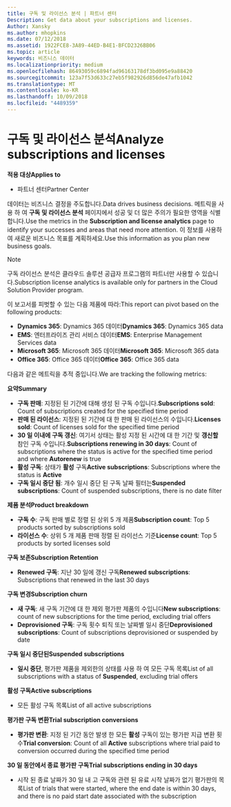```yaml
---
title: 구독 및 라이선스 분석 | 파트너 센터
Description: Get data about your subscriptions and licenses.
Author: Xansky
ms.author: mhopkins
ms.date: 07/12/2018
ms.assetid: 1922FCE8-3A89-44ED-B4E1-BFCD2326BB06
ms.topic: article
keywords: 비즈니스 데이터
ms.localizationpriority: medium
ms.openlocfilehash: 86493059c6894fad96163178df3bd095e9a88420
ms.sourcegitcommit: 123a7f53d633c27eb5f982926d856de47afb1042
ms.translationtype: MT
ms.contentlocale: ko-KR
ms.lasthandoff: 10/09/2018
ms.locfileid: "4489359"
---
```

# <a name="analyze-subscriptions-and-licenses"></a><span data-ttu-id="c692d-103">구독 및 라이선스 분석</span><span class="sxs-lookup"><span data-stu-id="c692d-103">Analyze subscriptions and licenses</span></span> 

**<span data-ttu-id="c692d-104">적용 대상</span><span class="sxs-lookup"><span data-stu-id="c692d-104">Applies to</span></span>**

- <span data-ttu-id="c692d-105">파트너 센터</span><span class="sxs-lookup"><span data-stu-id="c692d-105">Partner Center</span></span>

<span data-ttu-id="c692d-106">데이터는 비즈니스 결정을 주도합니다.</span><span class="sxs-lookup"><span data-stu-id="c692d-106">Data drives business decisions.</span></span> <span data-ttu-id="c692d-107">메트릭을 사용 하 여 **구독 및 라이선스 분석** 페이지에서 성공 및 더 많은 주의가 필요한 영역을 식별 합니다.</span><span class="sxs-lookup"><span data-stu-id="c692d-107">Use the metrics in the **Subscription and license analytics** page to identify your successes and areas that need more attention.</span></span> <span data-ttu-id="c692d-108">이 정보를 사용하여 새로운 비즈니스 목표를 계획하세요.</span><span class="sxs-lookup"><span data-stu-id="c692d-108">Use this information as you plan new business goals.</span></span>

> [!NOTE]
> <span data-ttu-id="c692d-109">구독 라이선스 분석은 클라우드 솔루션 공급자 프로그램의 파트너만 사용할 수 있습니다.</span><span class="sxs-lookup"><span data-stu-id="c692d-109">Subscription license analytics is available only for partners in the Cloud Solution Provider program.</span></span>


<span data-ttu-id="c692d-110">이 보고서를 피벗할 수 있는 다음 제품에 따라:</span><span class="sxs-lookup"><span data-stu-id="c692d-110">This report can pivot based on the following products:</span></span>

 - <span data-ttu-id="c692d-111">**Dynamics 365**: Dynamics 365 데이터</span><span class="sxs-lookup"><span data-stu-id="c692d-111">**Dynamics 365**: Dynamics 365 data</span></span>  
 - <span data-ttu-id="c692d-112">**EMS**: 엔터프라이즈 관리 서비스 데이터</span><span class="sxs-lookup"><span data-stu-id="c692d-112">**EMS**: Enterprise Management Services data</span></span>  
 - <span data-ttu-id="c692d-113">**Microsoft 365**: Microsoft 365 데이터</span><span class="sxs-lookup"><span data-stu-id="c692d-113">**Microsoft 365**: Microsoft 365 data</span></span>  
 - <span data-ttu-id="c692d-114">**Office 365**: Office 365 데이터</span><span class="sxs-lookup"><span data-stu-id="c692d-114">**Office 365**: Office 365 data</span></span>  


<span data-ttu-id="c692d-115">다음과 같은 메트릭을 추적 중입니다.</span><span class="sxs-lookup"><span data-stu-id="c692d-115">We are tracking the following metrics:</span></span>

**<span data-ttu-id="c692d-116">요약</span><span class="sxs-lookup"><span data-stu-id="c692d-116">Summary</span></span>**  
 - <span data-ttu-id="c692d-117">**구독 판매**: 지정된 된 기간에 대해 생성 된 구독 수입니다.</span><span class="sxs-lookup"><span data-stu-id="c692d-117">**Subscriptions sold**: Count of subscriptions created for the specified time period</span></span>  
 - <span data-ttu-id="c692d-118">**판매 된 라이선스**: 지정된 된 기간에 대 한 판매 된 라이선스의 수입니다.</span><span class="sxs-lookup"><span data-stu-id="c692d-118">**Licenses sold**: Count of licenses sold for the specified time period</span></span>   
 - <span data-ttu-id="c692d-119">**30 일 이내에 구독 갱신**: 여기서 상태는 활성 지정 된 시간에 대 한 기간 및 **갱신할** 참인 구독 수입니다.</span><span class="sxs-lookup"><span data-stu-id="c692d-119">**Subscriptions renewing in 30 days**: Count of subscriptions where the status is active for the specified time period and where **Autorenew** is true</span></span>
 - <span data-ttu-id="c692d-120">**활성 구독**: 상태가 **활성** 구독</span><span class="sxs-lookup"><span data-stu-id="c692d-120">**Active subscriptions**: Subscriptions where the status is **Active**</span></span>  
 - <span data-ttu-id="c692d-121">**구독 일시 중단 됨**: 개수 일시 중단 된 구독 날짜 필터는</span><span class="sxs-lookup"><span data-stu-id="c692d-121">**Suspended subscriptions**: Count of suspended subscriptions, there is no date filter</span></span>  

**<span data-ttu-id="c692d-122">제품 분석</span><span class="sxs-lookup"><span data-stu-id="c692d-122">Product breakdown</span></span>**  
 - <span data-ttu-id="c692d-123">**구독 수**: 구독 판매 별로 정렬 된 상위 5 개 제품</span><span class="sxs-lookup"><span data-stu-id="c692d-123">**Subscription count**: Top 5 products sorted by subscriptions sold</span></span>  
 - <span data-ttu-id="c692d-124">**라이선스 수**: 상위 5 개 제품 판매 정렬 된 라이선스 기준</span><span class="sxs-lookup"><span data-stu-id="c692d-124">**License count**: Top 5 products by sorted licenses sold</span></span>

**<span data-ttu-id="c692d-125">구독 보존</span><span class="sxs-lookup"><span data-stu-id="c692d-125">Subscription Retention</span></span>**
 - <span data-ttu-id="c692d-126">**Renewed 구독**: 지난 30 일에 갱신 구독</span><span class="sxs-lookup"><span data-stu-id="c692d-126">**Renewed subscriptions**: Subscriptions that renewed in the last 30 days</span></span>  

**<span data-ttu-id="c692d-127">구독 변경</span><span class="sxs-lookup"><span data-stu-id="c692d-127">Subscription churn</span></span>**  
 - <span data-ttu-id="c692d-128">**새 구독**: 새 구독 기간에 대 한 제외 평가판 제품의 수입니다</span><span class="sxs-lookup"><span data-stu-id="c692d-128">**New subscriptions**: count of new subscriptions for the time period, excluding trial offers</span></span>  
 - <span data-ttu-id="c692d-129">**Deprovisioned 구독**: 구독 횟수 퇴직 또는 날짜별 일시 중단</span><span class="sxs-lookup"><span data-stu-id="c692d-129">**Deprovisioned subscriptions**: Count of subscriptions deprovisioned or suspended by date</span></span>  

**<span data-ttu-id="c692d-130">구독 일시 중단된</span><span class="sxs-lookup"><span data-stu-id="c692d-130">Suspended subscriptions</span></span>**  
 - <span data-ttu-id="c692d-131">**일시 중단**, 평가판 제품을 제외한의 상태를 사용 하 여 모든 구독 목록</span><span class="sxs-lookup"><span data-stu-id="c692d-131">List of all subscriptions with a status of **Suspended**, excluding trial offers</span></span>  
  
**<span data-ttu-id="c692d-132">활성 구독</span><span class="sxs-lookup"><span data-stu-id="c692d-132">Active subscriptions</span></span>**
 - <span data-ttu-id="c692d-133">모든 활성 구독 목록</span><span class="sxs-lookup"><span data-stu-id="c692d-133">List of all active subscriptions</span></span>  

**<span data-ttu-id="c692d-134">평가판 구독 변환</span><span class="sxs-lookup"><span data-stu-id="c692d-134">Trial subscription conversions</span></span>**  
 - <span data-ttu-id="c692d-135">**평가판 변환**: 지정 된 기간 동안 발생 한 모든 **활성** 구독이 있는 평가판 지급 변환 횟수</span><span class="sxs-lookup"><span data-stu-id="c692d-135">**Trial conversion**: Count of all **Active** subscriptions where trial paid to conversion occurred during the specified time period</span></span>  

**<span data-ttu-id="c692d-136">30 일 동안에서 종료 평가판 구독</span><span class="sxs-lookup"><span data-stu-id="c692d-136">Trial subscriptions ending in 30 days</span></span>**  
 - <span data-ttu-id="c692d-137">시작 된 종료 날짜가 30 일 내 고 구독와 관련 된 유료 시작 날짜가 없기 평가판의 목록</span><span class="sxs-lookup"><span data-stu-id="c692d-137">List of trials that were started, where the end date is within 30 days, and there is no paid start date associated with the subscription</span></span>  

  